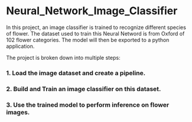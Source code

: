 # Neural_Network_Image_Classifier

In this project, an image classifier is trained to recognize different species of flower. The dataset used to train 
this Neural Netword is from Oxford of 102 flower categories. The model will then be exported to a python application. 

The project is broken down into multiple steps:

### 1. Load the image dataset and create a pipeline.




### 2. Build and Train an image classifier on this dataset.




### 3. Use the trained model to perform inference on flower images.
